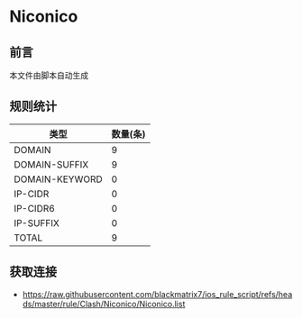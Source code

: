 # Niconico

## 前言
本文件由脚本自动生成

## 规则统计
| 类型 | 数量(条)  | 
| ---- | ----  |
| DOMAIN | 9  | 
| DOMAIN-SUFFIX | 9  | 
| DOMAIN-KEYWORD | 0  | 
| IP-CIDR | 0  | 
| IP-CIDR6 | 0  | 
| IP-SUFFIX | 0  | 
| TOTAL | 9  | 

## 获取连接
- https://raw.githubusercontent.com/blackmatrix7/ios_rule_script/refs/heads/master/rule/Clash/Niconico/Niconico.list 
